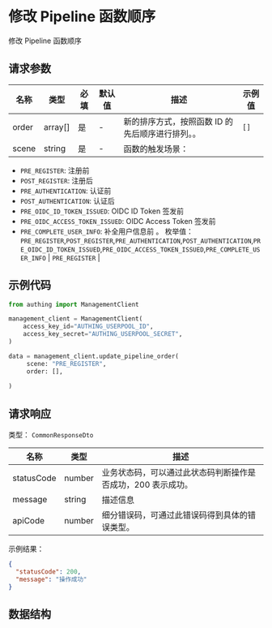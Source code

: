 # 修改 Pipeline 函数顺序

<!--
  警告⚠️：
  不要直接修改该文档，
  https://github.com/Authing/authing-docs-factory
  使用该项目进行生成
-->

<LastUpdated />

修改 Pipeline 函数顺序

## 请求参数

| 名称 | 类型 | 必填 | 默认值 | 描述 | 示例值 |
| ---- | ---- | ---- | ---- | ---- | ---- |
| order | array[] | 是 | - | 新的排序方式，按照函数 ID 的先后顺序进行排列。。   | `[]` |
| scene | string | 是 | - | 函数的触发场景：
- `PRE_REGISTER`: 注册前
- `POST_REGISTER`: 注册后
- `PRE_AUTHENTICATION`: 认证前
- `POST_AUTHENTICATION`: 认证后
- `PRE_OIDC_ID_TOKEN_ISSUED`: OIDC ID Token 签发前
- `PRE_OIDC_ACCESS_TOKEN_ISSUED`: OIDC Access Token 签发前
- `PRE_COMPLETE_USER_INFO`: 补全用户信息前
    。  枚举值：`PRE_REGISTER`,`POST_REGISTER`,`PRE_AUTHENTICATION`,`POST_AUTHENTICATION`,`PRE_OIDC_ID_TOKEN_ISSUED`,`PRE_OIDC_ACCESS_TOKEN_ISSUED`,`PRE_COMPLETE_USER_INFO` | `PRE_REGISTER` |


## 示例代码

```py
from authing import ManagementClient

management_client = ManagementClient(
    access_key_id="AUTHING_USERPOOL_ID",
    access_key_secret="AUTHING_USERPOOL_SECRET",
)

data = management_client.update_pipeline_order(
     scene: "PRE_REGISTER",
     order: [],
  
)
```



## 请求响应

类型： `CommonResponseDto`

| 名称 | 类型 | 描述 |
| ---- | ---- | ---- |
| statusCode | number | 业务状态码，可以通过此状态码判断操作是否成功，200 表示成功。 |
| message | string | 描述信息 |
| apiCode | number | 细分错误码，可通过此错误码得到具体的错误类型。 |



示例结果：

```json
{
  "statusCode": 200,
  "message": "操作成功"
}
```

## 数据结构


